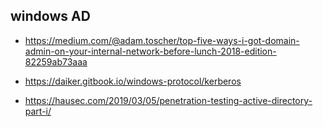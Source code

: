 ## windows AD
- https://medium.com/@adam.toscher/top-five-ways-i-got-domain-admin-on-your-internal-network-before-lunch-2018-edition-82259ab73aaa

- https://daiker.gitbook.io/windows-protocol/kerberos

- https://hausec.com/2019/03/05/penetration-testing-active-directory-part-i/
